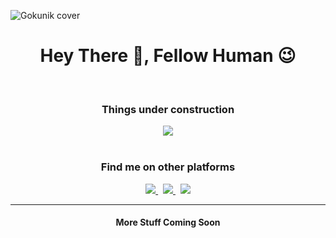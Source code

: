 ![Gokunik cover](https://user-images.githubusercontent.com/57342034/129469853-d8243b6c-975e-4042-aeed-6e99ae1a7484.gif)

<h1 align="center">Hey There 👋, Fellow Human 😉</h1>
<br>
<div align="center">
  <h3> Things under construction </h3>
  <img src="https://media3.giphy.com/media/hV1dkT2u1gqTUpKdKy/giphy.gif?cid=ecf05e47k61gkeoxe1v4by3pp84005p386bbf9bdr00ig21u&rid=giphy.gif&ct=g">
</div>
<!-- <h5 align="center">
  All of my repositories are private at the moment. <br> I am trying to organise my github repos in more organised way.
 </h5> -->
<!-- <div align="center" >
  <h4 >
    So you came to see my github profile. Interesting! I wish you are not stoking me, On "Github"! 😆. <br>
    But in case you want, checkout my social media handles. You will find great things there 😉. <br>
    Anyway, I'm <strong><em> Nitesh khatri </em> </strong>. You can find me on social media with the alias <strong><em> "gokunik"</em> </strong> 😎. <br>
    I am a computer science student, on the path to become a <strong><em> full stack developer </em> </strong>😃.
  </h4>
</div>  -->
<br>
<h3 align="center">
  Find me on other platforms
 </h3>
<div align="center">
    <a href="https://gokunik.me/">
        <img src="https://img.shields.io/badge/%20-gokunik.me-red?style=for-the-badge&logo=google-chrome&logoColor=white">
    </a>
    &nbsp;
    <a href="https://www.linkedin.com/in/gokunik/">
        <img src="https://img.shields.io/badge/%20-gokunik-0e76a8?style=for-the-badge&logo=Linkedin&logoColor=white">
    </a>
  &nbsp;
    <a href="https://www.twitter.com/Goku_Nik/">
        <img src="https://img.shields.io/badge/%20-gokunik-00acee?style=for-the-badge&logo=twitter&labelColor=00acee&logoColor=white">
    </a>
  <hr>
</div>

<div align="center">
  <h4 > More Stuff Coming Soon 
  </h4>
</div>


<!--
**gokunik/gokunik** is a ✨ _special_ ✨ repository because its `README.md` (this file) appears on your GitHub profile.

Here are some ideas to get you started:

- 🔭 I’m currently working on ...
- 🌱 I’m currently learning ...
- 👯 I’m looking to collaborate on ...
- 🤔 I’m looking for help with ...
- 💬 Ask me about ...
- 📫 How to reach me: ...
- 😄 Pronouns: ...
- ⚡ Fun fact: ...
-->
